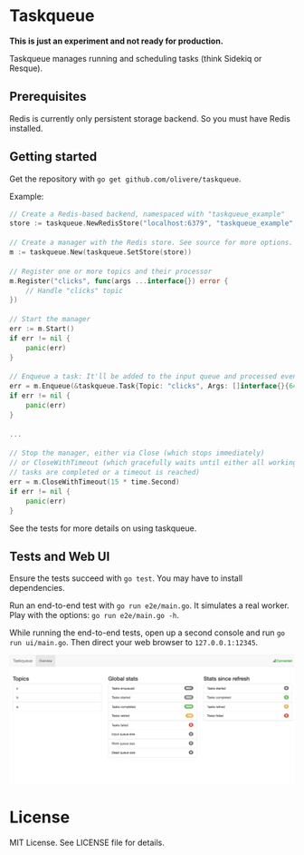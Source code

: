 # Taskqueue

**This is just an experiment and not ready for production.**

Taskqueue manages running and scheduling tasks (think Sidekiq or Resque).

## Prerequisites

Redis is currently only persistent storage backend. So you must have Redis
installed.

## Getting started

Get the repository with `go get github.com/olivere/taskqueue`.

Example:

```go
// Create a Redis-based backend, namespaced with "taskqueue_example"
store := taskqueue.NewRedisStore("localhost:6379", "taskqueue_example", "", 0)

// Create a manager with the Redis store. See source for more options.
m := taskqueue.New(taskqueue.SetStore(store))

// Register one or more topics and their processor
m.Register("clicks", func(args ...interface{}) error {
	// Handle "clicks" topic
})

// Start the manager
err := m.Start()
if err != nil {
	panic(err)
}

// Enqueue a task: It'll be added to the input queue and processed eventually
err = m.Enqueue(&taskqueue.Task{Topic: "clicks", Args: []interface{}{640, 480}})
if err != nil {
	panic(err)
}

...

// Stop the manager, either via Close (which stops immediately)
// or CloseWithTimeout (which gracefully waits until either all working
// tasks are completed or a timeout is reached)
err = m.CloseWithTimeout(15 * time.Second)
if err != nil {
	panic(err)
}
```

See the tests for more details on using taskqueue.

## Tests and Web UI

Ensure the tests succeed with `go test`. You may have to install dependencies.

Run an end-to-end test with `go run e2e/main.go`. It simulates a real worker.
Play with the options: `go run e2e/main.go -h`.

While running the end-to-end tests, open up a second console and run
`go run ui/main.go`. Then direct your web browser to `127.0.0.1:12345`.

![Screenshot](https://raw.githubusercontent.com/olivere/taskqueue/master/images/screenshot1.png)

# License

MIT License. See LICENSE file for details.
